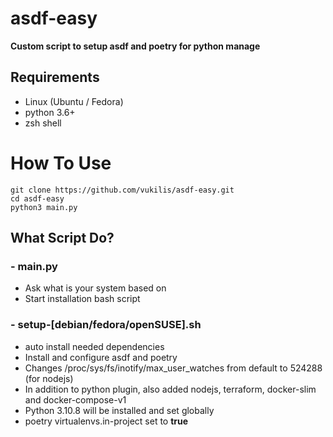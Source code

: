 # asdf-easy

**Custom script to setup asdf and poetry for python manage**

## Requirements
 - Linux (Ubuntu / Fedora)
 - python 3.6+
 - zsh shell

# How To Use
```
git clone https://github.com/vukilis/asdf-easy.git
cd asdf-easy
python3 main.py
```

## What Script Do?
### - main.py
- Ask what is your system based on
- Start installation bash script 

### - setup-[debian/fedora/openSUSE].sh
- auto install needed dependencies 
- Install and configure asdf and poetry
- Changes /proc/sys/fs/inotify/max_user_watches from default to 524288 (for nodejs)
- In addition to python plugin, also added nodejs, terraform, docker-slim and docker-compose-v1 
- Python 3.10.8 will be installed and set globally
- poetry virtualenvs.in-project set to **true**